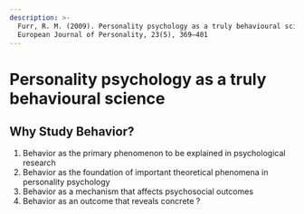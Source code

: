 ```yaml
---
description: >-
  Furr, R. M. (2009). Personality psychology as a truly behavioural science.
  European Journal of Personality, 23(5), 369–401
---
```


# Personality psychology as a truly behavioural science

## Why Study Behavior?&#x20;

1. Behavior as the primary phenomenon to be explained in psychological research&#x20;
2. Behavior as the foundation of important theoretical phenomena in personality psychology&#x20;
3. Behavior as a mechanism that affects psychosocial outcomes
4. Behavior as an outcome that reveals concrete ?&#x20;

##
